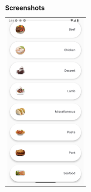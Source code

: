 ## Screenshots
<table>
  <tr>
    <td><img src="https://github.com/abdo-essam/MealsApp/blob/master/AppScreen.png" width="250"></td>
  </tr>
</table>
